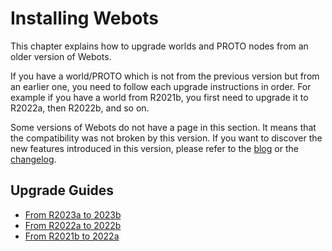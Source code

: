 # Installing Webots

This chapter explains how to upgrade worlds and PROTO nodes from an older version of Webots.

If you have a world/PROTO which is not from the previous version but from an earlier one, you need to follow each upgrade instructions in order. For example if you have a world from R2021b, you first need to upgrade it to R2022a, then R2022b, and so on.

Some versions of Webots do not have a page in this section. It means that the compatibility was not broken by this version. If you want to discover the new features introduced in this version, please refer to the [blog](../blog/index.md) or the [changelog](../reference/changelog.md).

## Upgrade Guides

- [From R2023a to 2023b](from-2023a-to-2023b.md)
- [From R2022a to 2022b](from-2022a-to-2022b.md)
- [From R2021b to 2022a](from-2021b-to-2022a.md)
